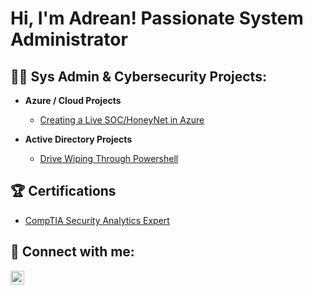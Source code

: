 <h1>Hi, I'm Adrean! Passionate System Administrator

<h2>👨‍💻 Sys Admin & Cybersecurity Projects:</h2>

- <b>Azure / Cloud Projects</b>
  - [Creating a Live SOC/HoneyNet in Azure](https://github.com/adreanM7/Azure-SOC)

- <b>Active Directory Projects</b>
  - [Drive Wiping Through Powershell](https://github.com/adreanM7/ActiveDirectroyLab)

<h2> 🏆 Certifications</h2>

  - [CompTIA Security Analytics Expert](https://www.credly.com/badges/65f05cb7-b9a5-4d4e-bced-0bdb8abf78d5/public_url)

<h2> 🤳 Connect with me:</h2>

[<img align="left" alt="JoshMadakor | LinkedIn" width="22px" src="https://cdn.jsdelivr.net/npm/simple-icons@v3/icons/linkedin.svg" />][linkedin]

[linkedin]: https://linkedin.com/in/adreanlmiller

